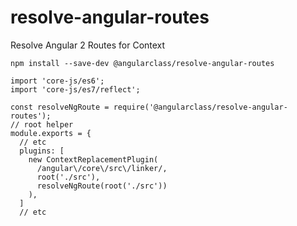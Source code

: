 # resolve-angular-routes
Resolve Angular 2 Routes for Context


`npm install --save-dev @angularclass/resolve-angular-routes`

```es6
import 'core-js/es6';
import 'core-js/es7/reflect';

const resolveNgRoute = require('@angularclass/resolve-angular-routes');
// root helper
module.exports = {
  // etc
  plugins: [
    new ContextReplacementPlugin(
      /angular\/core\/src\/linker/,
      root('./src'),
      resolveNgRoute(root('./src'))
    ),
  ]
  // etc
```
